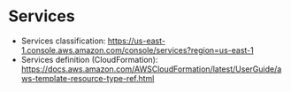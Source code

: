 # Services

- Services classification: <https://us-east-1.console.aws.amazon.com/console/services?region=us-east-1>
- Services definition (CloudFormation): <https://docs.aws.amazon.com/AWSCloudFormation/latest/UserGuide/aws-template-resource-type-ref.html>
